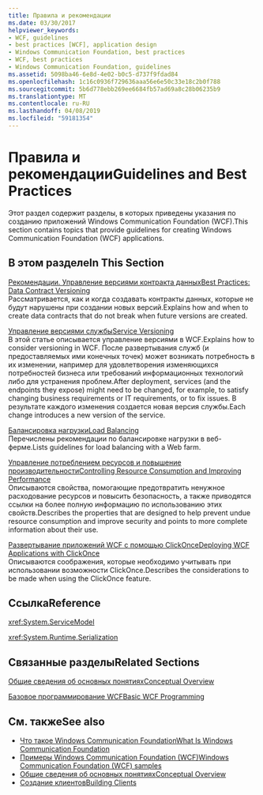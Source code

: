 ```yaml
---
title: Правила и рекомендации
ms.date: 03/30/2017
helpviewer_keywords:
- WCF, guidelines
- best practices [WCF], application design
- Windows Communication Foundation, best practices
- WCF, best practices
- Windows Communication Foundation, guidelines
ms.assetid: 5098ba46-6e8d-4e02-b0c5-d737f9fdad84
ms.openlocfilehash: 1c16c0936f729636aaa56e6e50c33e18c2b0f788
ms.sourcegitcommit: 5b6d778ebb269ee6684fb57ad69a8c28b06235b9
ms.translationtype: MT
ms.contentlocale: ru-RU
ms.lasthandoff: 04/08/2019
ms.locfileid: "59181354"
---
```

# <a name="guidelines-and-best-practices"></a><span data-ttu-id="03aa1-102">Правила и рекомендации</span><span class="sxs-lookup"><span data-stu-id="03aa1-102">Guidelines and Best Practices</span></span>
<span data-ttu-id="03aa1-103">Этот раздел содержит разделы, в которых приведены указания по созданию приложений Windows Communication Foundation (WCF).</span><span class="sxs-lookup"><span data-stu-id="03aa1-103">This section contains topics that provide guidelines for creating Windows Communication Foundation (WCF) applications.</span></span>  
  
## <a name="in-this-section"></a><span data-ttu-id="03aa1-104">В этом разделе</span><span class="sxs-lookup"><span data-stu-id="03aa1-104">In This Section</span></span>  
 [<span data-ttu-id="03aa1-105">Рекомендации. Управление версиями контракта данных</span><span class="sxs-lookup"><span data-stu-id="03aa1-105">Best Practices: Data Contract Versioning</span></span>](../../../docs/framework/wcf/best-practices-data-contract-versioning.md)  
 <span data-ttu-id="03aa1-106">Рассматривается, как и когда создавать контракты данных, которые не будут нарушены при создании новых версий.</span><span class="sxs-lookup"><span data-stu-id="03aa1-106">Explains how and when to create data contracts that do not break when future versions are created.</span></span>  
  
 [<span data-ttu-id="03aa1-107">Управление версиями службы</span><span class="sxs-lookup"><span data-stu-id="03aa1-107">Service Versioning</span></span>](../../../docs/framework/wcf/service-versioning.md)  
 <span data-ttu-id="03aa1-108">В этой статье описывается управление версиями в WCF.</span><span class="sxs-lookup"><span data-stu-id="03aa1-108">Explains how to consider versioning in WCF.</span></span> <span data-ttu-id="03aa1-109">После развертывания служб (и предоставляемых ими конечных точек) может возникать потребность в их изменении, например для удовлетворения изменяющихся потребностей бизнеса или требований информационных технологий либо для устранения проблем.</span><span class="sxs-lookup"><span data-stu-id="03aa1-109">After deployment, services (and the endpoints they expose) might need to be changed, for example, to satisfy changing business requirements or IT requirements, or to fix issues.</span></span> <span data-ttu-id="03aa1-110">В результате каждого изменения создается новая версия службы.</span><span class="sxs-lookup"><span data-stu-id="03aa1-110">Each change introduces a new version of the service.</span></span>  
  
 [<span data-ttu-id="03aa1-111">Балансировка нагрузки</span><span class="sxs-lookup"><span data-stu-id="03aa1-111">Load Balancing</span></span>](../../../docs/framework/wcf/load-balancing.md)  
 <span data-ttu-id="03aa1-112">Перечислены рекомендации по балансировке нагрузки в веб-ферме.</span><span class="sxs-lookup"><span data-stu-id="03aa1-112">Lists guidelines for load balancing with a Web farm.</span></span>  
  
 [<span data-ttu-id="03aa1-113">Управление потреблением ресурсов и повышение производительности</span><span class="sxs-lookup"><span data-stu-id="03aa1-113">Controlling Resource Consumption and Improving Performance</span></span>](../../../docs/framework/wcf/controlling-resource-consumption-and-improving-performance.md)  
 <span data-ttu-id="03aa1-114">Описываются свойства, помогающие предотвратить ненужное расходование ресурсов и повысить безопасность, а также приводятся ссылки на более полную информацию по использованию этих свойств.</span><span class="sxs-lookup"><span data-stu-id="03aa1-114">Describes the properties that are designed to help prevent undue resource consumption and improve security and points to more complete information about their use.</span></span>  
  
 [<span data-ttu-id="03aa1-115">Развертывание приложений WCF с помощью ClickOnce</span><span class="sxs-lookup"><span data-stu-id="03aa1-115">Deploying WCF Applications with ClickOnce</span></span>](../../../docs/framework/wcf/deploying-wcf-applications-with-clickonce.md)  
 <span data-ttu-id="03aa1-116">Описываются соображения, которые необходимо учитывать при использовании возможности ClickOnce.</span><span class="sxs-lookup"><span data-stu-id="03aa1-116">Describes the considerations to be made when using the ClickOnce feature.</span></span>  
  
## <a name="reference"></a><span data-ttu-id="03aa1-117">Ссылка</span><span class="sxs-lookup"><span data-stu-id="03aa1-117">Reference</span></span>  
 <xref:System.ServiceModel>  
  
 <xref:System.Runtime.Serialization>  
  
## <a name="related-sections"></a><span data-ttu-id="03aa1-118">Связанные разделы</span><span class="sxs-lookup"><span data-stu-id="03aa1-118">Related Sections</span></span>  
 [<span data-ttu-id="03aa1-119">Общие сведения об основных понятиях</span><span class="sxs-lookup"><span data-stu-id="03aa1-119">Conceptual Overview</span></span>](../../../docs/framework/wcf/conceptual-overview.md)  
  
 [<span data-ttu-id="03aa1-120">Базовое программирование WCF</span><span class="sxs-lookup"><span data-stu-id="03aa1-120">Basic WCF Programming</span></span>](../../../docs/framework/wcf/basic-wcf-programming.md)  
  
## <a name="see-also"></a><span data-ttu-id="03aa1-121">См. также</span><span class="sxs-lookup"><span data-stu-id="03aa1-121">See also</span></span>

- [<span data-ttu-id="03aa1-122">Что такое Windows Communication Foundation</span><span class="sxs-lookup"><span data-stu-id="03aa1-122">What Is Windows Communication Foundation</span></span>](../../../docs/framework/wcf/whats-wcf.md)
- [<span data-ttu-id="03aa1-123">Примеры Windows Communication Foundation (WCF)</span><span class="sxs-lookup"><span data-stu-id="03aa1-123">Windows Communication Foundation (WCF) samples</span></span>](./samples/index.md)
- [<span data-ttu-id="03aa1-124">Общие сведения об основных понятиях</span><span class="sxs-lookup"><span data-stu-id="03aa1-124">Conceptual Overview</span></span>](../../../docs/framework/wcf/conceptual-overview.md)
- [<span data-ttu-id="03aa1-125">Создание клиентов</span><span class="sxs-lookup"><span data-stu-id="03aa1-125">Building Clients</span></span>](../../../docs/framework/wcf/building-clients.md)
